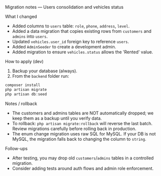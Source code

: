 Migration notes — Users consolidation and vehicles status

What I changed
- Added columns to `users` table: `role`, `phone`, `address`, `level`.
- Added a data migration that copies existing rows from `customers` and `admins` into `users`.
- Updated `vehicles.user_id` foreign key to reference `users`.
- Added `AdminSeeder` to create a development admin.
- Added migration to ensure `vehicles.status` allows the 'Rented' value.

How to apply (dev)
1. Backup your database (always).
2. From the `backend` folder run:

```powershell
composer install
php artisan migrate
php artisan db:seed
```

Notes / rollback
- The customers and admins tables are NOT automatically dropped; we keep them as a backup until you verify data.
- To rollback: `php artisan migrate:rollback` will reverse the last batch. Review migrations carefully before rolling back in production.
- The enum change migration uses raw SQL for MySQL. If your DB is not MySQL, the migration falls back to changing the column to `string`.

Follow-ups
- After testing, you may drop old `customers`/`admins` tables in a controlled migration.
- Consider adding tests around auth flows and admin role enforcement.

